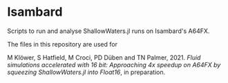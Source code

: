 # Isambard
Scripts to run and analyse ShallowWaters.jl runs on Isambard's A64FX.

The files in this repository are used for

M Klöwer, S Hatfield, M Croci, PD Düben and TN Palmer, 2021. 
*Fluid simulations accelerated with 16 bit: Approaching 4x
speedup on A64FX by squeezing ShallowWaters.jl into Float16*,
in preparation.


